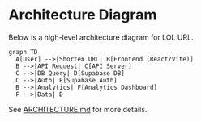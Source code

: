 # Architecture Diagram

Below is a high-level architecture diagram for LOL URL.

```mermaid
graph TD
  A[User] -->|Shorten URL| B[Frontend (React/Vite)]
  B -->|API Request| C[API Server]
  C -->|DB Query| D[Supabase DB]
  C -->|Auth| E[Supabase Auth]
  B -->|Analytics| F[Analytics Dashboard]
  F -->|Data| D
```

See [ARCHITECTURE.md](../ARCHITECTURE.md) for more details.
